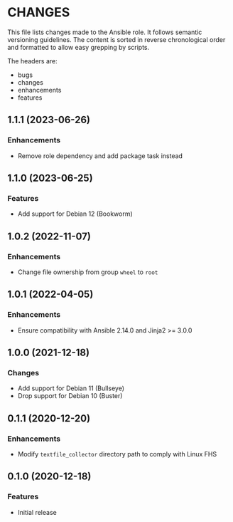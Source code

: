 # CHANGES

This file lists changes made to the Ansible role. It follows semantic versioning
guidelines. The content is sorted in reverse chronological order and formatted
to allow easy grepping by scripts.

The headers are:
- bugs
- changes
- enhancements
- features

## 1.1.1 (2023-06-26)

### Enhancements

- Remove role dependency and add package task instead

## 1.1.0 (2023-06-25)

### Features

- Add support for Debian 12 (Bookworm)

## 1.0.2 (2022-11-07)

### Enhancements

- Change file ownership from group `wheel` to `root`

## 1.0.1 (2022-04-05)

### Enhancements

- Ensure compatibility with Ansible 2.14.0 and Jinja2 >= 3.0.0

## 1.0.0 (2021-12-18)

### Changes

- Add support for Debian 11 (Bullseye)
- Drop support for Debian 10 (Buster)

## 0.1.1 (2020-12-20)

### Enhancements

- Modify `textfile_collector` directory path to comply with Linux FHS

## 0.1.0 (2020-12-18)

### Features

- Initial release
